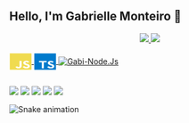 ## Hello, I'm Gabrielle Monteiro 👋

<div align="center">
 <a href="https://github.com/MonteiroGab">
 <img height="160" src="https://github-readme-stats.vercel.app/api?username=MonteiroGab&show_icons=true&theme=radical&include_all_commits=true&count_private=true"/>
 <img height="160" src="https://github-readme-stats.vercel.app/api/top-langs/?username=MonteiroGab&layout=compact&langs_count=7&theme=radical"/>
</div>
  
  <div style="display: inline_block"><br>
  <img align="center" alt="Gabi-Js" height="30" width="40" src="https://raw.githubusercontent.com/devicons/devicon/master/icons/javascript/javascript-plain.svg">
  <img align="center" alt="Gabi-Ts" height="30" width="40" src="https://raw.githubusercontent.com/devicons/devicon/master/icons/typescript/typescript-plain.svg">
  <img align="center" alt="Gabi-Node.Js" height="30" width="50" src="https://cdn.jsdelivr.net/gh/devicons/devicon/icons/nodejs/nodejs-original.svg">
</div>

  ##
  
  <div> 
  <a href="https://www.instagram.com/_monteirogabi/" target="_blank"><img src="https://img.shields.io/badge/-Instagram-%23E4405F?style=for-the-badge&logo=instagram&logoColor=white" target="_blank"></a>
  <a href="https://www.linkedin.com/in/gabrielle-monteiro-422b70a5/" target="_blank"><img src="https://img.shields.io/badge/-LinkedIn-%230077B5?style=for-the-badge&logo=linkedin&logoColor=white" target="_blank"></a> 
  <a href="https://www.facebook.com/gabrielle.monteiro.965" target="_blank"><img src="https://img.shields.io/badge/Facebook-1877F2?style=for-the-badge&logo=facebook&logoColor=white" target="_blank"></a>  
  <a href ="mailto:gabrielle.monteiro95@outlook.com"><img src="https://img.shields.io/badge/Microsoft_Outlook-0078D4?style=for-the-badge&logo=microsoft-outlook&logoColor=white" target="_blank"></a> 
  <a href="https://steamcommunity.com/profiles/76561198068040661/" target="_blank"><img src="https://img.shields.io/badge/Steam-000000?style=for-the-badge&logo=steam&logoColor=white" target="_blank"></a> 
  
  ![Snake animation](https://github.com/MonteiroGab/MonteiroGab/blob/output/github-contribution-grid-snake.svg)
  
  </div>
  
